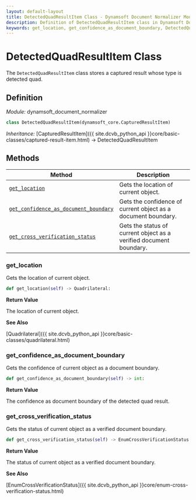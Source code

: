 ```yaml
---
layout: default-layout
title: DetectedQuadResultItem Class - Dynamsoft Document Normalizer Module Python Edition API Reference
description: Definition of DetectedQuadResultItem class in Dynamsoft Document Normalizer Module Python Edition.
keywords: get_location, get_confidence_as_document_boundary, DetectedQuadResultItem, api reference
---
```


# DetectedQuadResultItem Class

The `DetectedQuadResultItem` class stores a captured result whose type is detected quad.

## Definition

*Module:* dynamsoft_document_normalizer

```python
class DetectedQuadResultItem(dynamsoft_core.CapturedResultItem)
```

*Inheritance:* [CapturedResultItem]({{ site.dcvb_python_api }}core/basic-classes/captured-result-item.html) -> DetectedQuadResultItem

## Methods

| Method | Description |
|--------|-------------|
| [`get_location`](#get_location) | Gets the location of current object. |
| [`get_confidence_as_document_boundary`](#get_confidence_as_document_boundary) | Gets the confidence of current object as a document boundary. |
| [`get_cross_verification_status`](#get_cross_verification_status) | Gets the status of current object as a verified document boundary. |

### get_location

Gets the location of current object.

```python
def get_location(self) -> Quadrilateral:
```

**Return Value**

The location of current object.

**See Also**

[Quadrilateral]({{ site.dcvb_python_api }}core/basic-classes/quadrilateral.html)

### get_confidence_as_document_boundary

Gets the confidence of current object as a document boundary.

```python
def get_confidence_as_document_boundary(self) -> int:
```

**Return Value**

The confidence as document boundary of the detected quad result.

### get_cross_verification_status

Gets the status of current object as a verified document boundary.

```python
def get_cross_verification_status(self) -> EnumCrossVerificationStatus:
```

**Return Value**

The status of current object as a verified document boundary.

**See Also**

[EnumCrossVerificationStatus]({{ site.dcvb_python_api }}core/enum-cross-verification-status.html)


